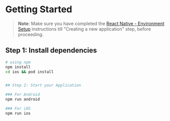 
# Getting Started

>**Note**: Make sure you have completed the [React Native - Environment Setup](https://reactnative.dev/docs/environment-setup) instructions till "Creating a new application" step, before proceeding.

## Step 1: Install dependencies

```bash
# using npm
npm install
cd ios && pod install


## Step 2: Start your Application

### For Android
npm run android

### For iOS
npm run ios

